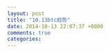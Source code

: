 ```yaml
---
layout: post
title: "10.13btc趋势"
date: 2014-10-13 22:07:37 +0800
comments: true
categories: 
---
```

